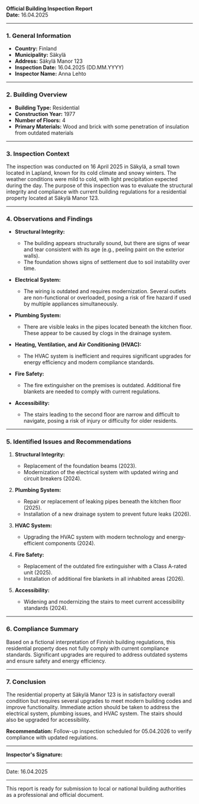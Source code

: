 

**Official Building Inspection Report**  
**Date:** 16.04.2025  

---

### **1. General Information**

- **Country:** Finland  
- **Municipality:** Säkylä  
- **Address:** Säkylä Manor 123  
- **Inspection Date:** 16.04.2025 (DD.MM.YYYY)  
- **Inspector Name:** Anna Lehto  

---

### **2. Building Overview**

- **Building Type:** Residential  
- **Construction Year:** 1977  
- **Number of Floors:** 4  
- **Primary Materials:** Wood and brick with some penetration of insulation from outdated materials  

---

### **3. Inspection Context**

The inspection was conducted on 16 April 2025 in Säkylä, a small town located in Lapland, known for its cold climate and snowy winters. The weather conditions were mild to cold, with light precipitation expected during the day. The purpose of this inspection was to evaluate the structural integrity and compliance with current building regulations for a residential property located at Säkylä Manor 123.

---

### **4. Observations and Findings**

- **Structural Integrity:**  
  - The building appears structurally sound, but there are signs of wear and tear consistent with its age (e.g., peeling paint on the exterior walls).  
  - The foundation shows signs of settlement due to soil instability over time.

- **Electrical System:**  
  - The wiring is outdated and requires modernization. Several outlets are non-functional or overloaded, posing a risk of fire hazard if used by multiple appliances simultaneously.

- **Plumbing System:**  
  - There are visible leaks in the pipes located beneath the kitchen floor. These appear to be caused by clogs in the drainage system.

- **Heating, Ventilation, and Air Conditioning (HVAC):**  
  - The HVAC system is inefficient and requires significant upgrades for energy efficiency and modern compliance standards.

- **Fire Safety:**  
  - The fire extinguisher on the premises is outdated. Additional fire blankets are needed to comply with current regulations.

- **Accessibility:**  
  - The stairs leading to the second floor are narrow and difficult to navigate, posing a risk of injury or difficulty for older residents.

---

### **5. Identified Issues and Recommendations**

1. **Structural Integrity:**  
   - Replacement of the foundation beams (2023).  
   - Modernization of the electrical system with updated wiring and circuit breakers (2024).

2. **Plumbing System:**  
   - Repair or replacement of leaking pipes beneath the kitchen floor (2025).  
   - Installation of a new drainage system to prevent future leaks (2026).

3. **HVAC System:**  
   - Upgrading the HVAC system with modern technology and energy-efficient components (2024).

4. **Fire Safety:**  
   - Replacement of the outdated fire extinguisher with a Class A-rated unit (2025).  
   - Installation of additional fire blankets in all inhabited areas (2026).

5. **Accessibility:**  
   - Widening and modernizing the stairs to meet current accessibility standards (2024).

---

### **6. Compliance Summary**

Based on a fictional interpretation of Finnish building regulations, this residential property does not fully comply with current compliance standards. Significant upgrades are required to address outdated systems and ensure safety and energy efficiency.

---

### **7. Conclusion**

The residential property at Säkylä Manor 123 is in satisfactory overall condition but requires several upgrades to meet modern building codes and improve functionality. Immediate action should be taken to address the electrical system, plumbing issues, and HVAC system. The stairs should also be upgraded for accessibility.

**Recommendation:** Follow-up inspection scheduled for 05.04.2026 to verify compliance with updated regulations.

---

**Inspector's Signature:**  
_________________________  
Date: 16.04.2025  

--- 

This report is ready for submission to local or national building authorities as a professional and official document.